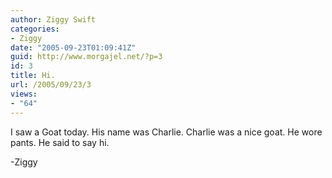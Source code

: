 ```yaml
---
author: Ziggy Swift
categories:
- Ziggy
date: "2005-09-23T01:09:41Z"
guid: http://www.morgajel.net/?p=3
id: 3
title: Hi.
url: /2005/09/23/3
views:
- "64"
---
```


I saw a Goat today. His name was Charlie. Charlie was a nice goat. He wore pants. He said to say hi.

-Ziggy